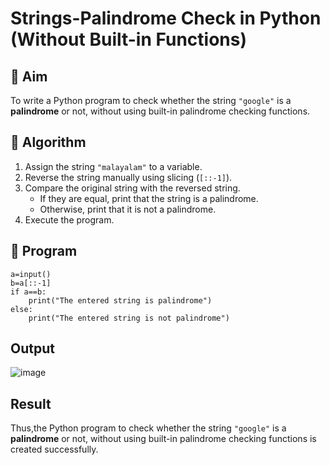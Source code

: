 # Strings-Palindrome Check in Python (Without Built-in Functions)

## 🎯 Aim
To write a Python program to check whether the string `"google"` is a **palindrome** or not, without using built-in palindrome checking functions.

## 🧠 Algorithm
1. Assign the string `"malayalam"` to a variable.
2. Reverse the string manually using slicing (`[::-1]`).
3. Compare the original string with the reversed string.
   - If they are equal, print that the string is a palindrome.
   - Otherwise, print that it is not a palindrome.
4. Execute the program.

## 🧾 Program

```
a=input()
b=a[::-1]
if a==b:
    print("The entered string is palindrome")
else:
    print("The entered string is not palindrome")
```

## Output
![image](https://github.com/user-attachments/assets/2b6be975-7d87-4c3e-b91d-f6789314610e)

## Result
Thus,the Python program to check whether the string `"google"` is a **palindrome** or not, without using built-in palindrome checking functions is created successfully.
